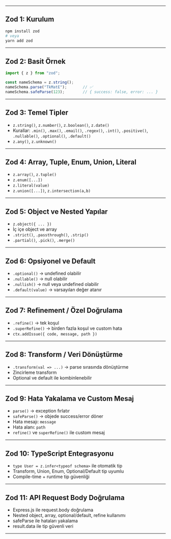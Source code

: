 
---
## Zod 1: Kurulum

````bash
npm install zod
# veya
yarn add zod
````

---

## Zod 2: Basit Örnek

```ts
import { z } from "zod";

const nameSchema = z.string();
nameSchema.parse("TkMatE");       // ✅
nameSchema.safeParse(123);        // { success: false, error: ... }
```

---

## Zod 3: Temel Tipler

- `z.string()`, `z.number()`, `z.boolean()`, `z.date()`
- Kurallar: `.min()`, `.max()`, `.email()`, `.regex()`, `.int()`, `.positive()`, `.nullable()`, `.optional()`, `.default()`
- `z.any()`, `z.unknown()`

---

## Zod 4: Array, Tuple, Enum, Union, Literal

- `z.array()`, `z.tuple()`
- `z.enum([...])`
- `z.literal(value)`
- `z.union([...])`, `z.intersection(a,b)`

---

## Zod 5: Object ve Nested Yapılar

- `z.object({ ... })`
- İç içe object ve array
- `.strict()`, `.passthrough()`, `.strip()`
- `.partial()`, `.pick()`, `.merge()`

---

## Zod 6: Opsiyonel ve Default

- `.optional()` → undefined olabilir
- `.nullable()` → null olabilir
- `.nullish()` → null veya undefined olabilir
- `.default(value)` → varsayılan değer atanır

---

## Zod 7: Refinement / Özel Doğrulama

- `.refine()` → tek koşul
- `.superRefine()` → birden fazla koşul ve custom hata
- `ctx.addIssue({ code, message, path })`

---

## Zod 8: Transform / Veri Dönüştürme

- `.transform(val => ...)` → parse sırasında dönüştürme
- Zincirleme transform
- Optional ve default ile kombinlenebilir

---

## Zod 9: Hata Yakalama ve Custom Mesaj

- `parse()` → exception fırlatır
- `safeParse()` → objede success/error döner
- Hata mesajı: `message`
- Hata alanı: `path`
- `refine()` ve `superRefine()` ile custom mesaj

---

## Zod 10: TypeScript Entegrasyonu

- `type User = z.infer<typeof schema>` ile otomatik tip
- Transform, Union, Enum, Optional/Default tip uyumlu
- Compile-time + runtime tip güvenliği

---

## Zod 11: API Request Body Doğrulama

- Express.js ile request.body doğrulama
- Nested object, array, optional/default, refine kullanımı
- safeParse ile hataları yakalama
- result.data ile tip güvenli veri

---